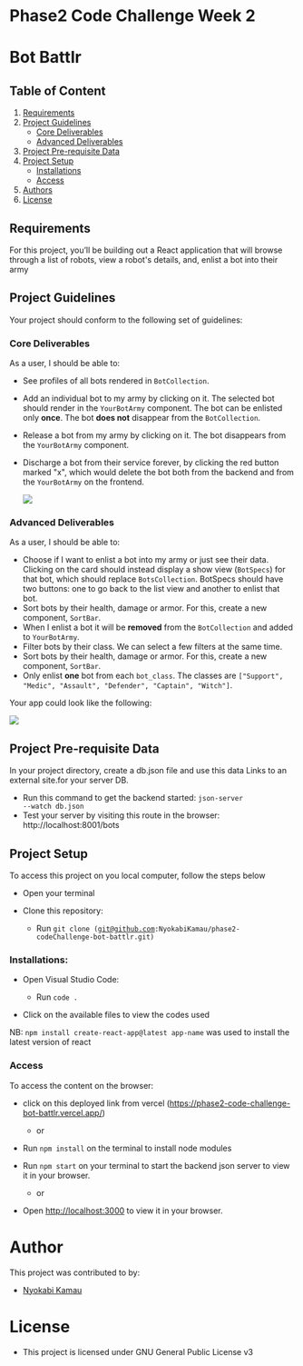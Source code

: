 # Phase2 Code Challenge Week 2 
# Bot Battlr

## Table of Content
1. [Requirements](#requirements)
2. [Project Guidelines](#project-guidelines)
    - [Core Deliverables](#core-deliverables)
    - [Advanced Deliverables](#advanced-deliverables)
2. [Project Pre-requisite Data](#project-pre-requisite-data)
3. [Project Setup](#project-setup)
    - [Installations](#installations)
    - [Access](#access)
4. [Authors](#author)
5. [License](#license)
 

## Requirements
For this project, you’ll be building out a React application that will browse through
a list of robots, view a robot's details, and, enlist a bot into their army


## Project Guidelines
Your project should conform to the following set of guidelines:

### Core Deliverables
As a user, I should be able to:

- See profiles of all bots rendered in `BotCollection`.
- Add an individual bot to my army by clicking on it. The selected bot should
  render in the `YourBotArmy` component. The bot can be enlisted only **once**.
  The bot **does not** disappear from the `BotCollection`.
- Release a bot from my army by clicking on it. The bot disappears from the
  `YourBotArmy` component.
- Discharge a bot from their service forever, by clicking the red button marked
  "x", which would delete the bot both from the backend and from the
  `YourBotArmy` on the frontend.

  ![](https://curriculum-content.s3.amazonaws.com/phase-2/phase-2-hooks-code-challenge-bot-battlr/checkpoint_demo.gif)

### Advanced Deliverables
As a user, I should be able to:

- Choose if I want to enlist a bot into my army or just see their data. Clicking
  on the card should instead display a show view (`BotSpecs`) for that bot,
  which should replace `BotsCollection`. BotSpecs should have two buttons: one
  to go back to the list view and another to enlist that bot. 
- Sort bots by their health, damage or armor. For this, create a new component,
  `SortBar`.
- When I enlist a bot it will be **removed** from the `BotCollection` and added
  to `YourBotArmy`.
- Filter bots by their class. We can select a few filters at the same time.
- Sort bots by their health, damage or armor. For this, create a new component,
  `SortBar`.
- Only enlist **one** bot from each `bot_class`. The classes are
  `["Support", "Medic", "Assault", "Defender", "Captain", "Witch"]`.

Your app could look like the following:

![](https://curriculum-content.s3.amazonaws.com/phase-2/phase-2-hooks-code-challenge-bot-battlr/full_demo.gif)

## Project Pre-requisite Data
In your project directory, create a db.json file and use this data Links to an external site.for your server DB.

* Run this command to get the backend started: <code>json-server --watch db.json</code>
* Test your server by visiting this route in the browser: http://localhost:8001/bots
 

## Project Setup

To access this project on you local computer, follow the steps below

* Open your terminal

* Clone this repository: 
    - Run <code>git clone (git@github.com:NyokabiKamau/phase2-codeChallenge-bot-battlr.git)</code>


### Installations:

* Open Visual Studio Code:
    - Run <code>code .</code>

* Click on the available files to view the codes used

NB: <code>npm install create-react-app@latest app-name</code> was used to install the latest version of react


### Access

To access the content on the browser:

* click on this deployed link from vercel (https://phase2-code-challenge-bot-battlr.vercel.app/)

  * or

* Run <code>npm install</code> on the terminal to install node modules

* Run <code>npm start</code> on your terminal to start the backend json server to view it in your browser.

  * or

* Open [http://localhost:3000](http://localhost:3000) to view it in your browser.


# Author

This project was contributed to by: 
* [Nyokabi Kamau](https://github.com/NyokabiKamau/)

# License

* This project is licensed under GNU General Public License v3
